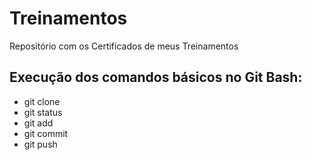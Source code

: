 # Treinamentos
Repositório com os Certificados  de meus Treinamentos

## Execução dos comandos básicos no Git Bash:
  - git clone
  - git status
  - git add
  - git commit
  - git push
